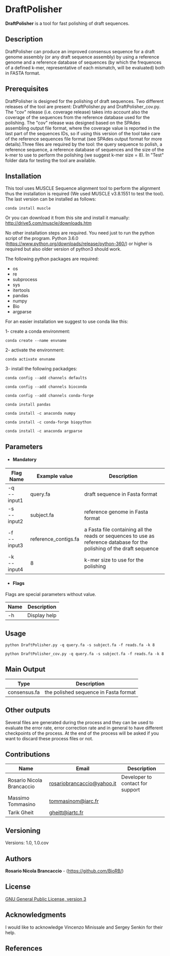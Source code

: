 # DraftPolisher

**DraftPolisher** is a tool for fast polishing of draft sequences.

## Description

DraftPolisher can produce an improved consensus sequence for a draft genome assembly (or any draft sequence assembly) by using a reference genome and a reference database of sequences (by which the frequences of a defined k-mer, representative of each mismatch, will be evaluated) both in FASTA format. 

## Prerequisites

DraftPolisher is designed for the polishing of draft sequences. Two different releases of the tool are present: DraftPolisher.py and DraftPolisher_cov.py. The "cov" release (i.e. coverage release)  takes into account also the coverage of the sequences from the reference database used for the polishing. The "cov" release was designed based on the SPAdes assembling output file format, where the coverage value is reported in the last part of the sequences IDs, so if using this version of the tool take care of the reference sequences file format (see SPAdes output format for more details).Three files are required by the tool: the query sequence to polish, a reference sequence, a reference database of sequences and the size of the k-mer to use to perform the polishing (we suggest k-mer size = 8). In "Test" folder data for testing the tool are available.

## Installation
This tool uses MUSCLE Sequence alignment tool to perform the alignment thus the installation is required (We used MUSCLE v3.8.1551 to test the tool).
The last version can be installed as follows:

```
conda install muscle
```
Or you can download it from this site and install it manually: http://drive5.com/muscle/downloads.htm

No other installation steps are required. You need just to run the python script of the program. 
Python 3.6.0 (https://www.python.org/downloads/release/python-360/) or higher is required but also older version of python3 should work.

The following python packages are required:
- os
- re
- subprocess
- sys
- itertools
- pandas
- numpy
- Bio
- argparse

For an easier installation we suggest to use conda like this:

1- create a conda environment:

```conda create --name envname```

2- activate the environment:

```conda activate envname```

3- install the following packadges:

```conda config --add channels defaults```

```conda config --add channels bioconda```

```conda config --add channels conda-forge```

```conda install pandas```

```conda install -c anaconda numpy```

```conda install -c conda-forge biopython```

```conda install -c anaconda argparse```



## Parameters

  * #### Mandatory
| Flag Name  | Example value | Description     |
|------------|---------------|-----------------|
| -q <br> --input1| query.fa | draft sequence in Fasta format |
| -s <br> --input2| subject.fa | reference genome in Fasta format |
| -f <br> --input3| reference_contigs.fa | a Fasta file containing all the reads or sequences to use as reference database for the polishing of the draft sequence|
| -k <br> --input4| 8 | k-mer size to use for the polishing 
  * #### Flags

Flags are special parameters without value.

| Name      | Description     |
|-----------|-----------------|
| -h   | Display help |

## Usage 

```
python DraftPolisher.py -q query.fa -s subject.fa -f reads.fa -k 8
```

```
python DraftPolisher_cov.py -q query.fa -s subject.fa -f reads.fa -k 8
```


## Main Output

| Type      | Description     |
  |-----------|---------------|
  | consensus.fa    | the polished sequence in Fasta format |

## Other outputs

Several files are generated during the process and they can be used to evaluate the error rate, error correction rate and in general to have different checkpoints of the process. At the end of the process will be asked if you want to discard these process files or not.

## Contributions

| Name      | Email | Description     |
|-----------|---------------|-----------------|
  | Rosario Nicola Brancaccio | rosariobrancaccio@yahoo.it | Developer to contact for support |
  | Massimo Tommasino | tommasinom@iarc.fr
  | Tarik Gheit | gheitt@iartc.fr
  
## Versioning

Versions: 1.0, 1.0.cov


## Authors

**Rosario Nicola Brancaccio** - (https://github.com/BioRB/)

## License
[GNU General Public License, version 3](https://www.gnu.org/licenses/gpl-3.0.html)


## Acknowledgments
I would like to acknowledge Vincenzo Minissale and Sergey Senkin for their help.

## References
